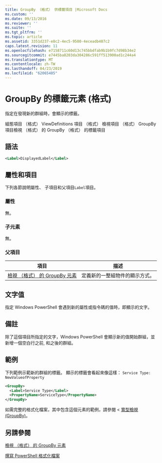 ```yaml
---
title: GroupBy （格式） 供標籤項目 |Microsoft Docs
ms.custom: ''
ms.date: 09/13/2016
ms.reviewer: ''
ms.suite: ''
ms.tgt_pltfrm: ''
ms.topic: article
ms.assetid: 3351d237-e8c2-4ec5-9500-4eceadb407c2
caps.latest.revision: 11
ms.openlocfilehash: e7158711c60d13c745bbdfab9b1b9fc7d98b34e2
ms.sourcegitcommit: e7445ba8203da304286c591ff513900ad1c244a4
ms.translationtype: MT
ms.contentlocale: zh-TW
ms.lasthandoff: 04/23/2019
ms.locfileid: "62065405"
---
```

# <a name="label-element-for-groupby-format"></a>GroupBy 的標籤元素 (格式)

指定在發現新的群組時，會顯示的標籤。

組態項目 （格式） ViewDefinitions 項目 （格式） 檢視項目 （格式） GroupBy 項目檢視 （格式） 的 GroupBy （格式） 的標籤項目

## <a name="syntax"></a>語法

```xml
<Label>DisplayedLabel</Label>
```

## <a name="attributes-and-elements"></a>屬性和項目

下列各節說明屬性、 子項目和父項目`Label`項目。

### <a name="attributes"></a>屬性

無。

### <a name="child-elements"></a>子元素

無。

### <a name="parent-elements"></a>父項目

|項目|描述|
|-------------|-----------------|
|[檢視 （格式） 的 GroupBy 元素](./groupby-element-for-view-format.md)|定義新的一整組物件的顯示方式。|

## <a name="text-value"></a>文字值

指定 Windows PowerShell 會遇到新的屬性或指令碼的值時，即顯示的文字。

## <a name="remarks"></a>備註

除了這個項目所指定的文字，Windows PowerShell 會顯示新的值開始群組，並新增一個空白行之前, 和之後的群組。

## <a name="example"></a>範例

下列範例示範新的群組的標籤。 顯示的標籤會看起來像這樣： `Service Type: NewValueofProperty`

```xml
<GroupBy>
  <Label>Service Type</Label>
  <PropertyName>ServiceType</PropertyName>
</GroupBy>

```

如需完整的格式化檔案，其中包含這個元素的範例，請參閱 <<c0> [ 寬型檢視 (GroupBy)](./wide-view-groupby.md)。

## <a name="see-also"></a>另請參閱

[檢視 （格式） 的 GroupBy 元素](./groupby-element-for-view-format.md)

[撰寫 PowerShell 格式化檔案](./writing-a-powershell-formatting-file.md)
